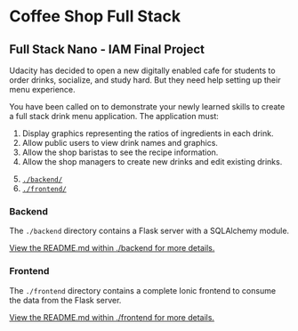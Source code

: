 # Coffee Shop Full Stack

## Full Stack Nano - IAM Final Project

Udacity has decided to open a new digitally enabled cafe for students to order drinks, socialize, and study hard. But they need help setting up their menu experience.

You have been called on to demonstrate your newly learned skills to create a full stack drink menu application. The application must:

1) Display graphics representing the ratios of ingredients in each drink.
2) Allow public users to view drink names and graphics.
3) Allow the shop baristas to see the recipe information.
4) Allow the shop managers to create new drinks and edit existing drinks.

5. [`./backend/`](./backend/README.md)
6. [`./frontend/`](./frontend/README.md)


### Backend

The `./backend` directory contains a Flask server with a SQLAlchemy module.

[View the README.md within ./backend for more details.](./backend/README.md)

### Frontend

The `./frontend` directory contains a complete Ionic frontend to consume the data from the Flask server.

[View the README.md within ./frontend for more details.](./frontend/README.md)

